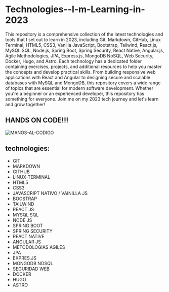 # Technologies--I-m-Learning-in-2023

This repository is a comprehensive collection of the latest technologies and tools that I set out to learn in 2023, including Git, Markdown, GitHub, Linux Terminal, HTML5, CSS3, Vanilla JavaScript, Bootstrap, Tailwind, React.js, MySQL SQL, Node.js, Spring Boot, Spring Security, React Native, Angular.js, Agile Methodologies, JPA, Express.js, MongoDB NoSQL, Web Security, Docker, Hugo, and Astro. Each technology has a dedicated folder containing exercises, projects, and additional resources to help you master the concepts and develop practical skills. From building responsive web applications with React and Angular to designing secure and scalable databases with MySQL and MongoDB, this repository covers a wide range of topics that are essential for modern software development. Whether you're a beginner or an experienced developer, this repository has something for everyone. Join me on my 2023 tech journey and let's learn and grow together!

## HANDS ON CODE!!!  

![MANOS-AL-CODIGO](https://i.kym-cdn.com/photos/images/original/000/115/729/128137750187120110725-22047-1qunhxc.png)


## technologies:
- GIT
- MARKDOWN
- GITHUB
- LINUX-TERMINAL
- HTML5
- CSS3
- JAVASCRIPT NATIVO / VAINILLA JS
- BOOSTRAP
- TAILWIND
- REACT JS
- MYSQL SQL
- NODE JS
- SPRING BOOT
- SPRING SECURITY
- REACT NATIVE
- ANGULAR JS
- METODOLOGIAS AGILES
- JPA
- EXPRES.JS
- MONGODB NOSQL
- SEGURIDAD WEB
- DOCKER
- HUGO
- ASTRO
